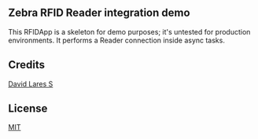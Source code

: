 ## Zebra RFID Reader integration demo

This RFIDApp is a skeleton for demo purposes; it's untested for production environments. It performs a Reader connection inside async tasks.

## Credits
[David Lares S](https://davidlares.com)

## License
[MIT](https://opensource.org/licenses/MIT)
